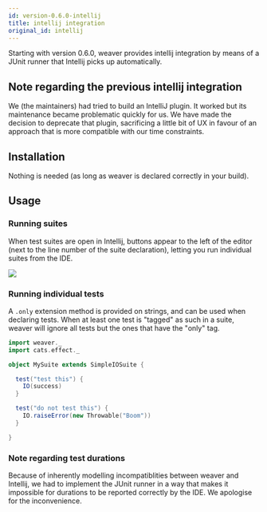 ```yaml
---
id: version-0.6.0-intellij
title: intellij integration
original_id: intellij
---
```


Starting with version 0.6.0, weaver provides intellij integration by means of a JUnit runner that Intellij picks up automatically.

## Note regarding the previous intellij integration

We (the maintainers) had tried to build an IntelliJ plugin. It worked but its maintenance became problematic quickly for us. We have made the decision to deprecate that plugin, sacrificing a little bit of UX in favour of an approach that is more compatible with our time constraints.

## Installation

Nothing is needed (as long as weaver is declared correctly in your build).

## Usage

### Running suites

When test suites are open in Intellij, buttons appear to the left of the editor (next to the line number of the suite declaration), letting you run individual suites from the IDE.

![](../img/intellij_usage.png)

### Running individual tests

A `.only` extension method is provided on strings, and can be used when declaring tests. When at least one test is "tagged" as such in a suite, weaver will ignore all tests but the ones that have the "only" tag.

```scala
import weaver._
import cats.effect._

object MySuite extends SimpleIOSuite {

  test("test this") {
    IO(success)
  }

  test("do not test this") {
    IO.raiseError(new Throwable("Boom"))
  }

}
```

### Note regarding test durations

Because of inherently modelling incompatiblities between weaver and Intellij, we had to implement the JUnit runner in a way that makes it impossible for durations to be reported correctly by the IDE. We apologise for the inconvenience.
